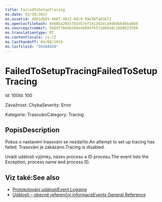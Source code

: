 ```yaml
---
title: FailedToSetupTracing
ms.date: 03/30/2017
ms.assetid: dd61db93-4687-4832-8dc9-99e38fa83671
ms.openlocfilehash: 8448ba2055783d57ef1413d2dca0d84b646ba869
ms.sourcegitcommit: 5b6d778ebb269ee6684fb57ad69a8c28b06235b9
ms.translationtype: MT
ms.contentlocale: cs-CZ
ms.lasthandoff: 04/08/2019
ms.locfileid: "59184428"
---
```

# <a name="failedtosetuptracing"></a><span data-ttu-id="71a12-102">FailedToSetupTracing</span><span class="sxs-lookup"><span data-stu-id="71a12-102">FailedToSetupTracing</span></span>
<span data-ttu-id="71a12-103">Id: 100</span><span class="sxs-lookup"><span data-stu-id="71a12-103">Id: 100</span></span>  
  
 <span data-ttu-id="71a12-104">Závažnost: Chyba</span><span class="sxs-lookup"><span data-stu-id="71a12-104">Severity: Error</span></span>  
  
 <span data-ttu-id="71a12-105">Kategorie: Trasování</span><span class="sxs-lookup"><span data-stu-id="71a12-105">Category: Tracing</span></span>  
  
## <a name="description"></a><span data-ttu-id="71a12-106">Popis</span><span class="sxs-lookup"><span data-stu-id="71a12-106">Description</span></span>  
 <span data-ttu-id="71a12-107">Pokus o nastavení trasování se nezdařilo.</span><span class="sxs-lookup"><span data-stu-id="71a12-107">An attempt to set up tracing has failed.</span></span> <span data-ttu-id="71a12-108">Trasování je zakázáno.</span><span class="sxs-lookup"><span data-stu-id="71a12-108">Tracing is disabled.</span></span>  
  
 <span data-ttu-id="71a12-109">Uvádí události výjimky, název procesu a ID procesu.</span><span class="sxs-lookup"><span data-stu-id="71a12-109">The event lists the Exception, process name and process ID.</span></span>  
  
## <a name="see-also"></a><span data-ttu-id="71a12-110">Viz také:</span><span class="sxs-lookup"><span data-stu-id="71a12-110">See also</span></span>

- [<span data-ttu-id="71a12-111">Protokolování událostí</span><span class="sxs-lookup"><span data-stu-id="71a12-111">Event Logging</span></span>](../../../../../docs/framework/wcf/diagnostics/event-logging/index.md)
- [<span data-ttu-id="71a12-112">Události – obecné referenční informace</span><span class="sxs-lookup"><span data-stu-id="71a12-112">Events General Reference</span></span>](../../../../../docs/framework/wcf/diagnostics/event-logging/events-general-reference.md)
